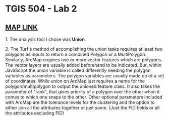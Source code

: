 <h1>TGIS 504 - Lab 2</h1>
<h2><a href="https://tomtruong062399.github.io/tgis504-lab1b/">MAP LINK</a></h2>

<p>1. The analysis tool I chose was <b>Union</b>.</p>

<p>2. The Turf's method of accomplishing the union tasks requires at least two polygons as inputs to return a combined Polygon or a MultiPolygon. Similarly, ArcMap requires two or more vector features which are polygons. The vector layers are usually added beforehand to be indicated. But, within JavaScript the union variable is called differently needing the polygon variables as parameters. The polygon variables are usually made up of a set of coordinates. While union on ArcMap just requires a name for the polygon/multipolygon to output the unioned feature class. It also takes the parameter of "rank", that gives priority of a polygon over the other when it comes to which one snaps to the other. Other optional parameters included with ArcMap are the tolerance levels for the clustering and the option to either join all the attributes together or just some. (Just the FID fields or all the attributes excluding FID)</p>
